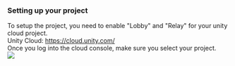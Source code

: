 <!-- TABLE OF CONTENTS -->
### Setting up your project
To setup the project, you need to enable "Lobby" and "Relay" for your unity cloud project.<br/>
Unity Cloud: <a href="https://cloud.unity.com/">https://cloud.unity.com/</a><br/>
Once you log into the cloud console, make sure you select your project.<br/>
<img src="https://i.imgur.com/Odjiykg.png"/>